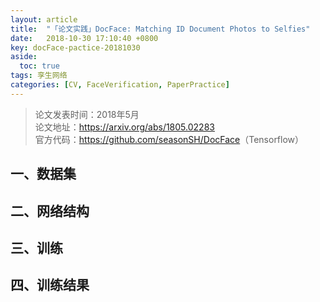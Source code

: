 ```yaml
---
layout: article
title:  "「论文实践」DocFace: Matching ID Document Photos to Selfies"
date:   2018-10-30 17:10:40 +0800
key: docFace-pactice-20181030
aside:
  toc: true
tags: 孪生网络
categories: [CV, FaceVerification, PaperPractice]
---
```


>论文发表时间：2018年5月  
论文地址：<https://arxiv.org/abs/1805.02283>  
官方代码：<https://github.com/seasonSH/DocFace>（Tensorflow）  


## 一、数据集  

## 二、网络结构  

## 三、训练  

## 四、训练结果  
